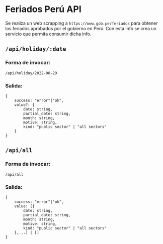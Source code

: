 # Feriados Perú API
Se realiza un web scrapping a ```https://www.gob.pe/feriados``` para obtener los feriados aprobados por el gobierno 
en Perú. Con esta info se crea un servicio que permita consumir dicha info.

## ```/api/holiday/:date``` 
### Forma de invocar:
```/api/holiday/2022-08-29```
### Salida:
```
{
    success: "error"|"ok", 
    value?: {
        date: string,
        partial_date: string,
        month: string,
        motive: string,
        kind: "public sector" | "all sectors" 
    }
}
```

## ```/api/all```
### Forma de invocar:
```/api/all```
### Salida:
```
{
    success: "error"|"ok", 
    value: [{
        date: string,
        partial_date: string,
        month: string,
        motive: string,
        kind: "public sector" | "all sectors" 
    },...] | []
}
```


